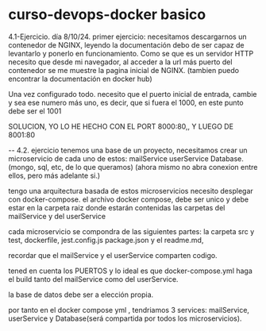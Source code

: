 # curso-devops-docker basico

4.1-Ejercicio. día 8/10/24.
primer ejercicio: necesitamos descargarnos un contenedor de NGINX, leyendo la documentación debo de ser capaz de levantarlo y ponerlo en funcionamiento. Como se que es un servidor HTTP necesito que desde mi navegador, al acceder a la url más puerto del contenedor se me muestre la pagina inicial de NGINX. (tambien puedo encontrar la documentación en docker hub)

Una vez configurado todo. necesito que el puerto inicial de entrada, cambie y sea ese numero más uno, es decir, que si fuera el 1000, en este punto debe ser el 1001

SOLUCION, YO LO HE HECHO CON EL PORT 8000:80,, Y LUEGO DE 8001:80

--
4.2. ejercicio
tenemos una base de un proyecto, necesitamos crear un microservicio de cada uno de estos:
mailService
userService
Database. (mongo, sql, etc, de lo que queramos) (ahora mismo no abra conexion entre ellos, pero más adelante si.)

tengo una arquitectura basada de estos microservicios necesito desplegar con docker-compose. el archivo docker compose, debe ser unico y debe estar en la carpeta raiz donde estarán contenidas las carpetas del mailService y del userService

cada microservicio se compondra de las siguientes partes:
la carpeta src y test, dockerfile, jest.config.js
package.json y el readme.md,

recordar que el mailService y el userService comparten codigo.

tened en cuenta los PUERTOS y lo ideal es que docker-compose.yml haga el build tanto del mailService como del userService.

la base de datos debe ser a elección propia.

por tanto en el docker compose yml , tendriamos 3 services: mailService, userService y Database(será compartida por todos los microservicios).
